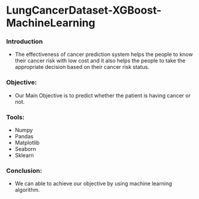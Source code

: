 # LungCancerDataset-XGBoost-MachineLearning

### Introduction

- The effectiveness of cancer prediction system helps the people to know their cancer risk with low cost and it also helps the people to take the appropriate decision based on their cancer risk status.

### Objective:

- Our Main Objective is to predict whether the patient is having cancer or not.     

### Tools:
- Numpy
- Pandas
- Matplotlib 
- Seaborn
- Sklearn

### Conclusion:

- We can able to achieve our objective by using machine learning algorithm.
